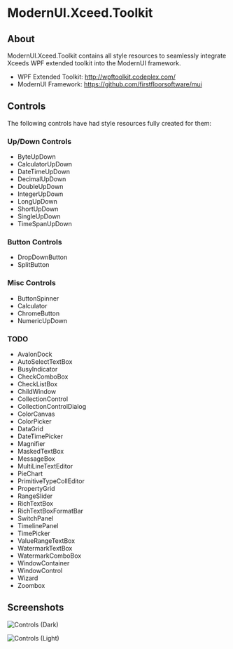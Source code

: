 # ModernUI.Xceed.Toolkit

## About

ModernUI.Xceed.Toolkit contains all style resources to seamlessly integrate Xceeds WPF extended toolkit into the ModernUI framework.

 * WPF Extended Toolkit: http://wpftoolkit.codeplex.com/
 * ModernUI Framework: https://github.com/firstfloorsoftware/mui

## Controls

The following controls have had style resources fully created for them:

### Up/Down Controls

 * ByteUpDown
 * CalculatorUpDown
 * DateTimeUpDown
 * DecimalUpDown
 * DoubleUpDown
 * IntegerUpDown
 * LongUpDown
 * ShortUpDown
 * SingleUpDown
 * TimeSpanUpDown
 
### Button Controls

 * DropDownButton
 * SplitButton
 
### Misc Controls

 * ButtonSpinner
 * Calculator
 * ChromeButton
 * NumericUpDown

### TODO

 * AvalonDock
 * AutoSelectTextBox
 * BusyIndicator
 * CheckComboBox
 * CheckListBox
 * ChildWindow
 * CollectionControl
 * CollectionControlDialog
 * ColorCanvas
 * ColorPicker
 * DataGrid
 * DateTimePicker
 * Magnifier
 * MaskedTextBox
 * MessageBox
 * MultiLineTextEditor
 * PieChart
 * PrimitiveTypeCollEditor
 * PropertyGrid
 * RangeSlider
 * RichTextBox
 * RichTextBoxFormatBar
 * SwitchPanel
 * TimelinePanel
 * TimePicker
 * ValueRangeTextBox
 * WatermarkTextBox
 * WatermarkComboBox
 * WindowContainer
 * WindowControl
 * Wizard
 * Zoombox
 
## Screenshots

![Controls (Dark)](https://raw.githubusercontent.com/samoatesgames/mui.extended.toolkit/master/Screenshots/Dark-Example.png "Controls (Dark)")

![Controls (Light)](https://raw.githubusercontent.com/samoatesgames/mui.extended.toolkit/master/Screenshots/Light-Example.png "Controls (Light)")
